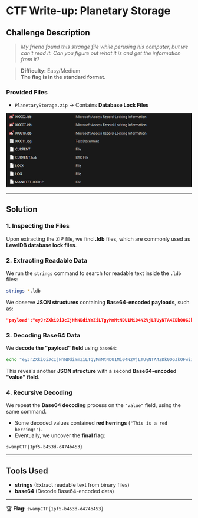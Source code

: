 # CTF Write-up: Planetary Storage  

## Challenge Description  
> *My friend found this strange file while perusing his computer, but we can't read it. Can you figure out what it is and get the information from it?*  

> **Difficulty:** Easy/Medium  
> **The flag is in the standard format.**  

### Provided Files  
- `PlanetaryStorage.zip` → Contains **Database Lock Files**  

![Lock files](files.png "Database Lock Files")

---

## Solution  

### 1. Inspecting the Files  
Upon extracting the ZIP file, we find **.ldb** files, which are commonly used as **LevelDB database lock files**.  

### 2. Extracting Readable Data  
We run the `strings` command to search for readable text inside the `.ldb` files:  

```bash
strings *.ldb
```  

We observe **JSON structures** containing **Base64-encoded payloads**, such as:  

```json
"payload":"eyJrZXkiOiJcIjNhNDdiYmZiLTgyMmMtNDU1Mi04N2VjLTUyNTA4ZDk0OGJkOFwiIiwib3AiOiJQVVQiLCJ2YWx1ZSI6ImV5SmtZWFJoSWpwYklsUm9hWE1pTENKcGN5SXNJbUVpTENKeVpXUWlMQ0pvWlhKeWFXNW5JU0pkTENKcFpDSTZJbHdpTTJFME4ySmlabUl0T0RJeVl5MDBOVFV5TFRnM1pXTXROVEkxTURoa09UUTRZbVE0WENJaWZRPT0ifQ=="
```  

### 3. Decoding Base64 Data  
We **decode the "payload" field** using `base64`:  

```bash
echo "eyJrZXkiOiJcIjNhNDdiYmZiLTgyMmMtNDU1Mi04N2VjLTUyNTA4ZDk0OGJkOFwiIiwib3AiOiJQVVQiLCJ2YWx1ZSI6ImV5SmtZWFJoSWpwYklsUm9hWE1pTENKcGN5SXNJbUVpTENKeVpXUWlMQ0pvWlhKeWFXNW5JU0pkTENKcFpDSTZJbHdpTTJFME4ySmlabUl0T0RJeVl5MDBOVFV5TFRnM1pXTXROVEkxTURoa09UUTRZbVE0WENJaWZRPT0ifQ==" | base64 -d
```  

This reveals another **JSON structure** with a second **Base64-encoded "value" field**.  

### 4. Recursive Decoding  
We repeat the **Base64 decoding** process on the `"value"` field, using the same command.  

- Some decoded values contained **red herrings** (`"This is a red herring!"`).  
- Eventually, we uncover the **final flag**:  

```plaintext
swampCTF{1pf5-b453d-d474b453}
```

---

## Tools Used  
- **strings** (Extract readable text from binary files)  
- **base64** (Decode Base64-encoded data)  


---

🏆 **Flag:** `swampCTF{1pf5-b453d-d474b453}`  


